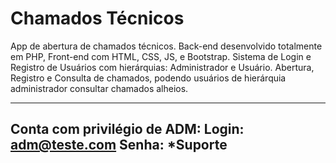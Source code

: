 # Chamados Técnicos
 App de abertura de chamados técnicos.
 Back-end desenvolvido totalmente em PHP, Front-end com HTML, CSS, JS, e Bootstrap.
 Sistema de Login e Registro de Usuários com hierárquias: Administrador e Usuário.
 Abertura, Registro e Consulta de chamados, podendo usuários de hierárquia administrador consultar chamados alheios.
 
 --------------------------------------------------------------------
 Conta com privilégio de ADM: Login: adm@teste.com Senha: *Suporte
 --------------------------------------------------------------------
